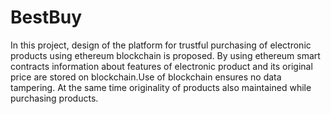 # BestBuy
In this project, design of the platform for trustful purchasing of electronic products using ethereum blockchain is proposed. By using ethereum smart contracts information about  features of electronic product and its original price are stored  on blockchain.Use of blockchain ensures no data tampering. At the same time originality of products also maintained while purchasing products.
